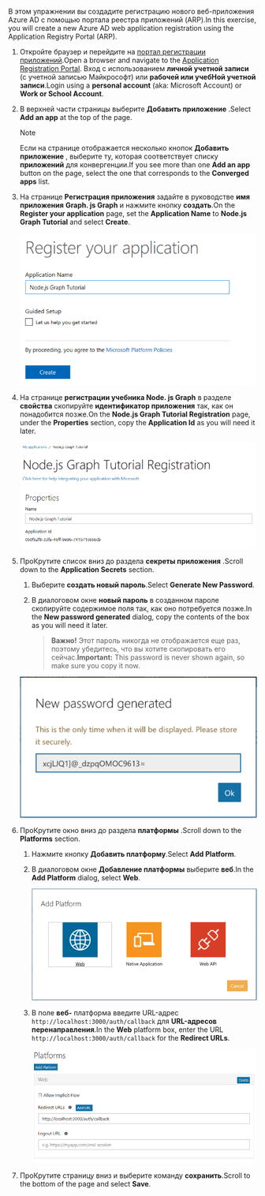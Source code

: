 <!-- markdownlint-disable MD002 MD041 -->

<span data-ttu-id="8e80d-101">В этом упражнении вы создадите регистрацию нового веб-приложения Azure AD с помощью портала реестра приложений (ARP).</span><span class="sxs-lookup"><span data-stu-id="8e80d-101">In this exercise, you will create a new Azure AD web application registration using the Application Registry Portal (ARP).</span></span>

1. <span data-ttu-id="8e80d-102">Откройте браузер и перейдите на [портал регистрации приложений](https://apps.dev.microsoft.com).</span><span class="sxs-lookup"><span data-stu-id="8e80d-102">Open a browser and navigate to the [Application Registration Portal](https://apps.dev.microsoft.com).</span></span> <span data-ttu-id="8e80d-103">Вход с использованием **личной учетной записи** (с учетной записью Майкрософт) или **рабочей или учебНой учетной записи**.</span><span class="sxs-lookup"><span data-stu-id="8e80d-103">Login using a **personal account** (aka: Microsoft Account) or **Work or School Account**.</span></span>

1. <span data-ttu-id="8e80d-104">В верхней части страницы выберите **Добавить приложение** .</span><span class="sxs-lookup"><span data-stu-id="8e80d-104">Select **Add an app** at the top of the page.</span></span>

    > [!NOTE]
    > <span data-ttu-id="8e80d-105">Если на странице отображается несколько кнопок **Добавить приложение** , выберите ту, которая соответствует списку **приложений** для конвергенции.</span><span class="sxs-lookup"><span data-stu-id="8e80d-105">If you see more than one **Add an app** button on the page, select the one that corresponds to the **Converged apps** list.</span></span>

1. <span data-ttu-id="8e80d-106">На странице **Регистрация приложения** задайте в руководстве **имя приложения** **Graph. js Graph** и нажмите кнопку **создать**.</span><span class="sxs-lookup"><span data-stu-id="8e80d-106">On the **Register your application** page, set the **Application Name** to **Node.js Graph Tutorial** and select **Create**.</span></span>

    ![Снимок экрана: создание нового приложения на веб-сайте портала регистрации приложений](./images/arp-create-app-01.png)

1. <span data-ttu-id="8e80d-108">На странице **регистрации учебника Node. js Graph** в разделе **свойства** скопируйте **идентификатор приложения** так, как он понадобится позже.</span><span class="sxs-lookup"><span data-stu-id="8e80d-108">On the **Node.js Graph Tutorial Registration** page, under the **Properties** section, copy the **Application Id** as you will need it later.</span></span>

    ![Снимок экрана с ИДЕНТИФИКАТОРом только что созданного приложения](./images/arp-create-app-02.png)

1. <span data-ttu-id="8e80d-110">ПроКрутите список вниз до раздела **секреты приложения** .</span><span class="sxs-lookup"><span data-stu-id="8e80d-110">Scroll down to the **Application Secrets** section.</span></span>

    1. <span data-ttu-id="8e80d-111">Выберите **создать новый пароль**.</span><span class="sxs-lookup"><span data-stu-id="8e80d-111">Select **Generate New Password**.</span></span>
    1. <span data-ttu-id="8e80d-112">В диалоговом окне **новый пароль** в созданном пароле скопируйте содержимое поля так, как оно потребуется позже.</span><span class="sxs-lookup"><span data-stu-id="8e80d-112">In the **New password generated** dialog, copy the contents of the box as you will need it later.</span></span>

        > <span data-ttu-id="8e80d-113">**Важно!** Этот пароль никогда не отображается еще раз, поэтому убедитесь, что вы хотите скопировать его сейчас.</span><span class="sxs-lookup"><span data-stu-id="8e80d-113">**Important:** This password is never shown again, so make sure you copy it now.</span></span>

    ![Снимок экрана с новым паролем приложения](./images/arp-create-app-03.png)

1. <span data-ttu-id="8e80d-115">ПроКрутите окно вниз до раздела **платформы** .</span><span class="sxs-lookup"><span data-stu-id="8e80d-115">Scroll down to the **Platforms** section.</span></span>

    1. <span data-ttu-id="8e80d-116">Нажмите кнопку **Добавить платформу**.</span><span class="sxs-lookup"><span data-stu-id="8e80d-116">Select **Add Platform**.</span></span>
    1. <span data-ttu-id="8e80d-117">В диалоговом окне **Добавление платформы** выберите **веб**.</span><span class="sxs-lookup"><span data-stu-id="8e80d-117">In the **Add Platform** dialog, select **Web**.</span></span>

        ![Снимок экрана: создание платформы для приложения](./images/arp-create-app-04.png)

    1. <span data-ttu-id="8e80d-119">В поле **веб-** платформа введите URL-адрес `http://localhost:3000/auth/callback` для **URL-адресов перенаправления**.</span><span class="sxs-lookup"><span data-stu-id="8e80d-119">In the **Web** platform box, enter the URL `http://localhost:3000/auth/callback` for the **Redirect URLs**.</span></span>

        ![Снимок экрана: недавно добавленная веб-платформа для приложения](./images/arp-create-app-05.png)

1. <span data-ttu-id="8e80d-121">ПроКрутите страницу вниз и выберите команду **сохранить**.</span><span class="sxs-lookup"><span data-stu-id="8e80d-121">Scroll to the bottom of the page and select **Save**.</span></span>